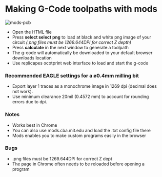 # Making G-Code toolpaths with mods

![mods-pcb](https://github.com/fellesverkstedet/fabricatable-machines/blob/master/hank-medium-format-cnc/img/mods-pcb.png)

* Open the HTML file
* Press **select select png** to load at black and white png image of your circuit *(.png files must be 1269.644DPI for correct Z depth)*
* Press **calculate** in the next window to generate a toolpath
* The g-code will automatically be downloaded to your default browser downloads location
* Use replicapes ocotprint web interface to load and start the g-code

### Recommended EAGLE settings for a ø0.4mm milling bit
* Export layer 1 traces as a monochrome image in 1269 dpi (decimal does not work). 
* Use minimum clearance 20mil (0.4572 mm) to account for rounding errors due to dpi.  

### Notes

* Works best in Chrome
* You can also use mods.cba.mit.edu and load the .txt config file there
* Mods enables you to make custom programs easily in the browser

### Bugs

* .png files must be 1269.644DPI for correct Z dept
* The page in Chrome often needs to be reloaded before opening a program

